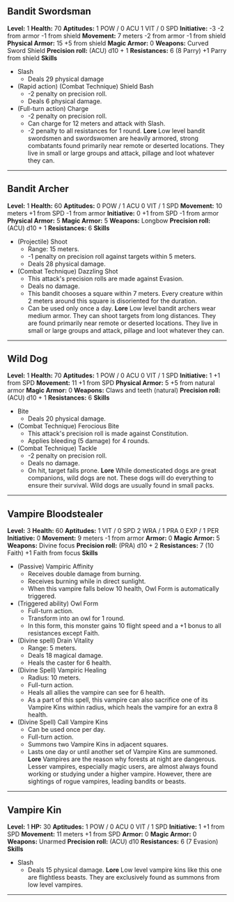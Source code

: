 ## Bandit Swordsman
**Level:** 1
**Health:** 70
**Aptitudes:**
	1 POW / 0 ACU
	1 VIT / 0 SPD
**Initiative:** -3 
	-2 from armor
	-1 from shield
**Movement:** 7 meters 
	-2 from armor
	-1 from shield
**Physical Armor:** 15 
	+5 from shield
**Magic Armor:** 0
**Weapons:**
	Curved Sword
	Shield
**Precision roll:** (ACU) d10 + 1
**Resistances:** 6 (8 Parry)
	+1 Parry from shield
**Skills**
+ Slash
	+ Deals 29 physical damage
+ (Rapid action) (Combat Technique) Shield Bash
	+ -2 penalty on precision roll.
	+ Deals 6 physical damage.
+ (Full-turn action) Charge
	+ -2 penalty on precision roll.
	+ Can charge for 12 meters and attack with Slash.
	+ -2 penalty to all resistances for 1 round.
**Lore**
	Low level bandit swordsmen and swordswomen are heavily armored, strong combatants found primarily near remote or deserted locations. They live in small or large groups and attack, pillage and loot whatever they can. 

---
## Bandit Archer
**Level:** 1
**Health:** 60
**Aptitudes:**
	0 POW / 1 ACU
	0 VIT / 1 SPD
**Movement:** 10 meters
	+1 from SPD
	-1 from armor
**Initiative:** 0
	+1 from SPD
	-1 from armor
**Physical Armor:** 5
**Magic Armor:** 5
**Weapons:**
	Longbow
**Precision roll:** (ACU) d10 + 1
**Resistances:** 6
**Skills**
+ (Projectile) Shoot
	+ Range: 15 meters.
	+ -1 penalty on precision roll against targets within 5 meters.
	+ Deals 28 physical damage.
+ (Combat Technique) Dazzling Shot
	+ This attack's precision rolls are made against Evasion.
	+ Deals no damage.
	+ This bandit chooses a square within 7 meters. Every creature within 2 meters around this square is disoriented for the duration.
	+ Can be used only once a day.
**Lore**
	Low level bandit archers wear medium armor. They can shoot targets from long distances. They are found primarily near remote or deserted locations. They live in small or large groups and attack, pillage and loot whatever they can. 

---
## Wild Dog
**Level:** 1
**Health:** 70
**Aptitudes:**
	1 POW / 0 ACU
	0 VIT / 1 SPD
**Initiative:** 1
	+1 from SPD
**Movement:** 11
	+1 from SPD
**Physical Armor:** 5
	+5 from natural armor
**Magic Armor:** 0
**Weapons:** 
	Claws and teeth (natural)
**Precision roll:** (ACU) d10 + 1
**Resistances:** 6
**Skills**
+ Bite
	+ Deals 20 physical damage.
+ (Combat Technique) Ferocious Bite
	+ This attack's precision roll is made against Constitution.
	+ Applies bleeding (5 damage) for 4 rounds.
+ (Combat Technique) Tackle
	+ -2 penalty on precision roll.
	+ Deals no damage.
	+ On hit, target falls prone.
**Lore**
	While domesticated dogs are great companions, wild dogs are not. These dogs will do everything to ensure their survival. Wild dogs are usually found in small packs.

---
## Vampire Bloodstealer
**Level:** 3
**Health:** 60
**Aptitudes:** 
	1 VIT / 0 SPD
	2 WRA / 1 PRA
	0 EXP / 1 PER
**Initiative:** 0
**Movement:** 9 meters
	-1 from armor
**Armor:** 0
**Magic Armor:** 5
**Weapons:**
	Divine focus
**Precision roll:** (PRA) d10 + 2
**Resistances:** 7 (10 Faith)
	+1 Faith from focus
**Skills**
+ (Passive) Vampiric Affinity
	+ Receives double damage from burning.
	+ Receives burning while in direct sunlight.
	+ When this vampire falls below 10 health, Owl Form is automatically triggered.
+ (Triggered ability) Owl Form
	+ Full-turn action.
	+ Transform into an owl for 1 round.
	+ In this form, this monster gains 10 flight speed and a +1 bonus to all resistances except Faith.
+ (Divine spell) Drain Vitality
	+ Range: 5 meters.
	+ Deals 18 magical damage.
	+ Heals the caster for 6 health.
+ (Divine Spell) Vampiric Healing
	+ Radius: 10 meters.
	+ Full-turn action.
	+ Heals all allies the vampire can see for 6 health.
	+ As a part of this spell, this vampire can also sacrifice one of its Vampire Kins within radius, which heals the vampire for an extra 8 health.
+ (Divine Spell) Call Vampire Kins
	+ Can be used once per day.
	+ Full-turn action.
	+ Summons two Vampire Kins in adjacent squares.
	+ Lasts one day or until another set of Vampire Kins are summoned.
**Lore**
	Vampires are the reason why forests at night are dangerous. Lesser vampires, especially magic users, are almost always found working or studying under a higher vampire. However, there are sightings of rogue vampires, leading bandits or beasts.

---
## Vampire Kin
**Level:** 1
**HP:** 30
**Aptitudes:** 
	1 POW / 0 ACU
	0 VIT / 1 SPD
**Initiative:** 1
	+1 from SPD
**Movement:** 11 meters
	+1 from SPD
**Armor:** 0
**Magic Armor:** 0
**Weapons:** 
	Unarmed
**Precision roll:** (ACU) d10
**Resistances:** 6 (7 Evasion)
**Skills** 
+ Slash
	+ Deals 15 physical damage.
**Lore**
	Low level vampire kins like this one are flightless beasts. They are exclusively found as summons from low level vampires.

---